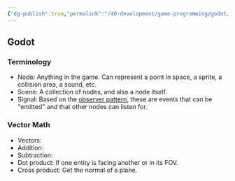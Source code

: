 ```yaml
---
{"dg-publish":true,"permalink":"/40-development/game-programming/godot/","noteIcon":"","created":"2024.08.29 17:17","updated":"2024.09.09 16:17"}
---
```



## Godot

### Terminology

-   Node: Anything in the game. Can represent a point in space, a sprite, a collision area, a sound, etc.
-   Scene: A collection of nodes, and also a node itself.
-   Signal: Based on the [observer pattern](https://gameprogrammingpatterns.com/observer.html), these are events that can be "emitted" and that other nodes can listen for.

### Vector Math

-   Vectors:
-   Addition:
-   Subtraction:
-   Dot product: If one entity is facing another or in its FOV.
-   Cross product: Get the normal of a plane.
